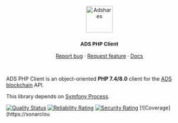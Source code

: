 <div align="center">
  <a href="https://adshares.net/">
    <img src="https://adshares.net/logos/ads.svg" alt="Adshares" width=72 height=72>
  </a>
  <h3 align="center"><small>ADS PHP Client</small></h3>
  <p align="center">
    <a href="https://github.com/adshares/ads-php-client/issues/new?template=bug_report.md&labels=Bug">Report bug</a>
    ·
    <a href="https://github.com/adshares/ads-php-client/issues/new?template=feature_request.md&labels=New%20Feature">Request feature</a>
    ·
    <a href="https://docs.adshares.net/ads-php-client/index.html">Docs</a>
  </p>
</div>

<br>

ADS PHP Client is an object-oriented **PHP 7.4/8.0** client for the [ADS blockchain](https://github.com/adshares/ads) API.

This library depends on [Symfony Process](http://symfony.com/doc/current/components/process.html).


[![Quality Status](https://sonarcloud.io/api/project_badges/measure?project=adshares-ads-php-client&metric=alert_status)](https://sonarcloud.io/dashboard?id=adshares-ads-php-client)
[![Reliability Rating](https://sonarcloud.io/api/project_badges/measure?project=adshares-ads-php-client&metric=reliability_rating)](https://sonarcloud.io/dashboard?id=adshares-ads-php-client)
[![Security Rating](https://sonarcloud.io/api/project_badges/measure?project=adshares-ads-php-client&metric=security_rating)](https://sonarcloud.io/dashboard?id=adshares-ads-php-client)
[![Coverage](https://sonarclou